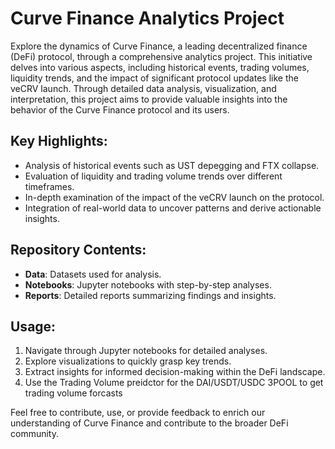 # **Curve Finance Analytics Project**

Explore the dynamics of Curve Finance, a leading decentralized finance (DeFi) protocol, through a comprehensive analytics project. This initiative delves into various aspects, including historical events, trading volumes, liquidity trends, and the impact of significant protocol updates like the veCRV launch. Through detailed data analysis, visualization, and interpretation, this project aims to provide valuable insights into the behavior of the Curve Finance protocol and its users.

## **Key Highlights:**
- Analysis of historical events such as UST depegging and FTX collapse.
- Evaluation of liquidity and trading volume trends over different timeframes.
- In-depth examination of the impact of the veCRV launch on the protocol.
- Integration of real-world data to uncover patterns and derive actionable insights.

## **Repository Contents:**
- **Data**: Datasets used for analysis.
- **Notebooks**: Jupyter notebooks with step-by-step analyses.
- **Reports**: Detailed reports summarizing findings and insights.

## **Usage:**
1. Navigate through Jupyter notebooks for detailed analyses.
2. Explore visualizations to quickly grasp key trends.
3. Extract insights for informed decision-making within the DeFi landscape.
4. Use the Trading Volume preidctor for the DAI/USDT/USDC 3POOL to get trading volume forcasts

Feel free to contribute, use, or provide feedback to enrich our understanding of Curve Finance and contribute to the broader DeFi community.
